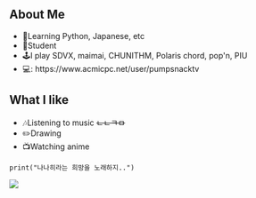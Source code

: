 ## About Me
<ul>
  <li>📖Learning Python, Japanese, etc</li>
  <li>‍🏫Student</li>
  <li>🕹️I play SDVX, maimai, CHUNITHM, Polaris chord, pop'n, PIU</li>
  <li>💻: https://www.acmicpc.net/user/pumpsnacktv</li>
</ul>


## What I like
<ul>
  <li>🎶Listening to music <del>ㄴㄴㅋㅁ</del> </li>
  <li>✏️Drawing</li>
  <li>📺Watching anime</li>
</ul>

```
print("나나히라는 희망을 노래하지..")
```
<img src="http://mazassumnida.wtf/api/v2/generate_badge?boj=pumpsnacktv"/>
